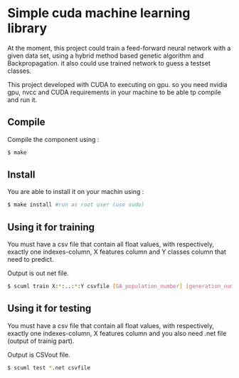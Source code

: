 # Simple cuda machine learning library

At the moment, this project could train a feed-forward neural network with a given data set, using a hybrid method based genetic algorithm and Backpropagation. it also could use trained network to guess a testset classes.

This project developed with CUDA to executing on gpu. so you need nvidia gpu, nvcc and CUDA requirements in your machine to be able tp compile and run it.

## Compile

Compile the component using :

```sh
$ make
```

## Install

You are able to install it on your machin using :

```sh
$ make install #run as root user (use sudo)
```

## Using it for training

You must have a csv file that contain all float values, with respectively, exactly one indexes-column, X features column and Y classes column that need to predict.

Output is out net file.
```sh
$ scuml train X:*:..:*:Y csvfile [GA_population_number] [generation_number] [BP_lambda] [BP_learning_rate] [BP_number_per_generation] [mutate_rate]
```

## Using it for testing

You must have a csv file that contain all float values, with respectively, exactly one indexes-column, X features column and you also need .net file (output of trainig part).

Output is CSVout file.

```sh
$ scuml test *.net csvfile
```